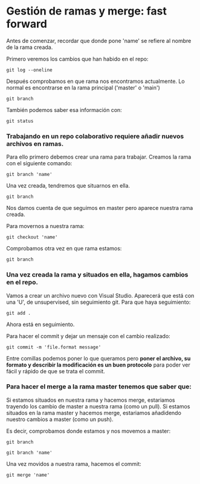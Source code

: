 # Gestión de ramas y merge: fast forward
Antes de comenzar, recordar que donde pone 'name' se refiere al nombre de la rama creada.

Primero veremos los cambios que han habido en el repo:
<pre><code>git log --oneline</pre></code>

Después comprobamos en que rama nos encontramos actualmente.
Lo normal es encontrarse en la rama principal ('master' o 'main')
<pre><code>git branch</pre></code>

También podemos saber esa información con:
<pre><code>git status</pre></code>

### Trabajando en un repo colaborativo requiere añadir nuevos archivos en ramas.
Para ello primero debemos crear una rama para trabajar.
Creamos la rama con el siguiente comando:
<pre><code>git branch 'name'</pre></code>

Una vez creada, tendremos que situarnos en ella.
<pre><code>git branch</pre></code>
Nos damos cuenta de que seguimos en master pero aparece nuestra rama creada.

Para movernos a nuestra rama:
<pre><code>git checkout 'name'</pre></code>

Comprobamos otra vez en que rama estamos:
<pre><code>git branch</pre></code>

### Una vez creada la rama y situados en ella, hagamos cambios en el repo.
Vamos a crear un archivo nuevo con Visual Studio.
Aparecerá que está con una 'U', de unsupervised, sin seguimiento git.
Para que haya seguimiento:
<pre><code>git add .</pre></code>
Ahora está en seguimiento.

Para hacer el commit y dejar un mensaje con el cambio realizado:
<pre><code>git commit -m 'file.format message'</pre></code>
Entre comillas podemos poner lo que queramos pero <strong>poner el archivo, su formato y describir la modificación es un buen protocolo</strong> para poder ver fácil y rápido de que se trata el commit.

### Para hacer el merge a la rama master tenemos que saber que:
Si estamos situados en nuestra rama y hacemos merge, estariamos trayendo los cambio de master a nuestra rama (como un pull).
Si estamos situados en la rama master y hacemos merge, estariamos añadidendo nuestro cambios a master (como un push).

Es decir, comprobamos donde estamos y nos movemos a master:
<pre><code>git branch</pre></code>
<pre><code>git branch 'name'</pre></code>

Una vez movidos a nuestra rama, hacemos el commit:
<pre><code>git merge 'name'</pre></code>
